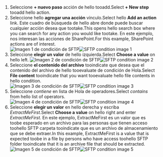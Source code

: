 1. <span data-ttu-id="8e72e-101">Seleccione **+ nuevo paso** acción de hello tooadd.</span><span class="sxs-lookup"><span data-stu-id="8e72e-101">Select **+ New step** tooadd hello action.</span></span>  
2. <span data-ttu-id="8e72e-102">Seleccione hello **agregar una acción** vínculo.</span><span class="sxs-lookup"><span data-stu-id="8e72e-102">Select hello **Add an action** link.</span></span> <span data-ttu-id="8e72e-103">Este cuadro de búsqueda de hello abre donde puede buscar cualquier acción desea que tootake.</span><span class="sxs-lookup"><span data-stu-id="8e72e-103">This opens hello search box where you can search for any action you would like tootake.</span></span> <span data-ttu-id="8e72e-104">En este ejemplo, nos interesan las acciones de SharePoint.</span><span class="sxs-lookup"><span data-stu-id="8e72e-104">For this example, SharePoint actions are of interest.</span></span>    
   <span data-ttu-id="8e72e-105">![Imagen 1 de condición de SFTP](./media/connectors-create-api-sftp/condition-1.png)</span><span class="sxs-lookup"><span data-stu-id="8e72e-105">![SFTP condition image 1](./media/connectors-create-api-sftp/condition-1.png)</span></span>    
3. <span data-ttu-id="8e72e-106">Seleccione **elegir un valor** de hello izquierda.</span><span class="sxs-lookup"><span data-stu-id="8e72e-106">Select **Choose a value** on hello left.</span></span> 
   <span data-ttu-id="8e72e-107">![Imagen 2 de condición de SFTP](./media/connectors-create-api-sftp/condition-2.png)</span><span class="sxs-lookup"><span data-stu-id="8e72e-107">![SFTP condition image 2](./media/connectors-create-api-sftp/condition-2.png)</span></span>    
4. <span data-ttu-id="8e72e-108">Seleccione **el contenido del archivo** tooindicate que desea que el contenido del archivo de hello tooevaluate de condición de Hola.</span><span class="sxs-lookup"><span data-stu-id="8e72e-108">Select **File content** tooindicate that you want tooevaluate hello file contents in hello condition.</span></span>      
   <span data-ttu-id="8e72e-109">![Imagen 3 de condición de SFTP](./media/connectors-create-api-sftp/condition-3.png)</span><span class="sxs-lookup"><span data-stu-id="8e72e-109">![SFTP condition image 3](./media/connectors-create-api-sftp/condition-3.png)</span></span>   
5. <span data-ttu-id="8e72e-110">Seleccione *contiene* en lista de Hola de operadores.</span><span class="sxs-lookup"><span data-stu-id="8e72e-110">Select *contains* from hello list of operators.</span></span>       
   <span data-ttu-id="8e72e-111">![Imagen 4 de condición de SFTP](./media/connectors-create-api-sftp/condition-4.png)</span><span class="sxs-lookup"><span data-stu-id="8e72e-111">![SFTP condition image 4](./media/connectors-create-api-sftp/condition-4.png)</span></span>   
6. <span data-ttu-id="8e72e-112">Seleccione **elegir un valor** en hello derecha y escriba *ExtractMeFirst*.</span><span class="sxs-lookup"><span data-stu-id="8e72e-112">Select **Choose a value** on hello right and enter *ExtractMeFirst*.</span></span> <span data-ttu-id="8e72e-113">En este ejemplo, ExtractMeFirst es un valor que es toobe esperado en un archivo para las personas que tienen acceso toohello SFTP carpeta tooindicate que es un archivo de almacenamiento que se debe extraer.</span><span class="sxs-lookup"><span data-stu-id="8e72e-113">In this example, ExtractMeFirst is a value that is expected toobe in a file by persons who have access toohello SFTP folder tooindicate that it is an archive file that should be extracted.</span></span>  
   <span data-ttu-id="8e72e-114">![Imagen 5 de condición de SFTP](./media/connectors-create-api-sftp/condition-5.png)</span><span class="sxs-lookup"><span data-stu-id="8e72e-114">![SFTP condition image 5](./media/connectors-create-api-sftp/condition-5.png)</span></span>   

